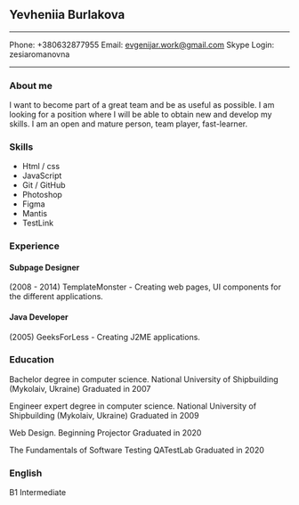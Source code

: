 #

## Yevheniia Burlakova

---

Phone: +380632877955
Email: evgenijar.work@gmail.com
Skype Login: zesiaromanovna

---

### About me

I want to become part of a great team and be as useful as possible. I am looking for a position where I will be able to obtain new and develop my skills.
I am an open and mature person, team player, fast-learner.

### Skills

* Html / css
* JavaScript
* Git / GitHub
* Photoshop
* Figma
* Mantis
* TestLink

### Experience

#### Subpage Designer

(2008 - 2014) TemplateMonster - Creating web pages, UI components for the different applications.

#### Java Developer

(2005) GeeksForLess - Creating J2ME applications.

### Education

Bachelor degree in computer science.
National University of Shipbuilding (Mykolaiv, Ukraine)
Graduated in 2007

Engineer expert degree in computer science.
National University of Shipbuilding (Mykolaiv, Ukraine)
Graduated in 2009

Web Design. Beginning
Projector
Graduated in 2020

The Fundamentals of Software Testing
QATestLab
Graduated in 2020

### English

B1 Intermediate
